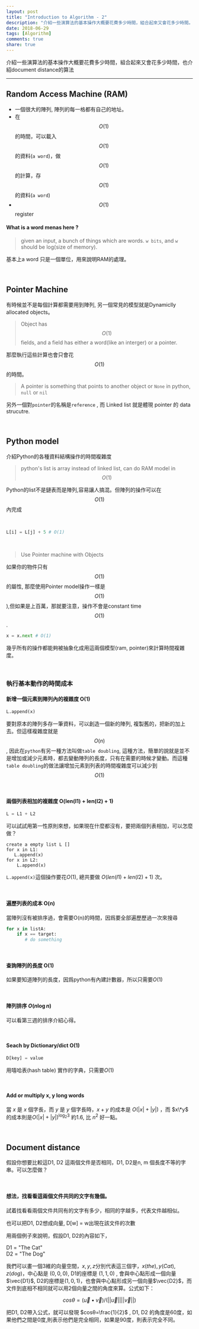 ```yaml
---
layout: post
title: "Introduction to Algorithm - 2"
description: "介紹一些演算法的基本操作大概要花費多少時間，組合起來又會花多少時間。另外也介紹如何更快的比對兩個文件是否完全相同"
date: 2018-06-29
tags: [Algorithm]
comments: true
share: true
---
```



介紹一些演算法的基本操作大概要花費多少時間，組合起來又會花多少時間，也介紹document distance的算法

---


## Random Access Machine (RAM) 
- 一個很大的陣列, 陣列的每一格都有自己的地址。
- 在$$O(1)$$的時間，可以載入$$O(1)$$的資料(`a word`)，做$$O(1)$$的計算，存$$O(1)$$的資料(`a word`)
- $$O(1)$$ register


#### What is a word menas here ?
> given an input, a bunch of things which are words. `w bits`, and `w` should be log(size of memory). 

基本上a word 只是一個單位，用來說明RAM的處理。

<br>

## Pointer Machine

有時候並不是每個計算都需要用到陣列, 另一個常見的模型就是Dynamiclly allocated objects。

> Object has $$O(1)$$ fields, and a field has either a word(like an interger) or a pointer.

那麼執行這些計算也會只會花$$O(1)$$的時間。

> A pointer is something that points to another object or `None` in python, `null` or `nil` 

另外一個對`pointer`的名稱是`reference` , 而 Linked list 就是體現 pointer 的 data strucutre.

<br>

## Python model

介紹Python的各種資料結構操作的時間複雜度

>  python's list is array instead of linked list, can do RAM model in $$O(1)$$

Python的list不是鏈表而是陣列,容易讓人搞混。但陣列的操作可以在$$O(1)$$內完成

<br>

```python
L[i] = L[j] + 5 # O(1)  
```

<br>

>  Use Pointer machine with Objects 

如果你的物件只有 $$O(1)$$ 的屬性, 那麼使用Pointer model操作一樣是 $$O(1)$$ ),但如果是上百萬，那就要注意，操作不會是constant time $$O(1)$$.


```python
x = x.next # O(1)
```

幾乎所有的操作都能夠被抽象化成用這兩個模型(ram, pointer)來計算時間複雜度。

<br>

### 執行基本動作的時間成本

#### 新增一個元素到陣列內的複雜度 O(1)

```python
L.append(x)
```

要對原本的陣列多存一筆資料，可以創造一個新的陣列, 複製舊的，把新的加上去。但這樣複雜度就是$$O(n)$$, 因此在`python`有另一種方法叫做`table doubling`, 這種方法，簡單的說就是並不是增加或減少元素時，都去變動陣列的長度，只有在需要的時候才變動。而這種`table doubling`的做法讓增加元素到列表的時間複雜度可以減少到$$O(1)$$

<br>

#### 兩個列表相加的複雜度 O(len(l1) + len(l2) + 1)

```python
L = L1 + L2 
```

可以試試用第一性原則來想，如果現在什麼都沒有，要把兩個列表相加，可以怎麼做？


```
create a empty list L []
for x in L1:      
   L.append(x)       
for x in L2:      
	L.append(x)    
```


`L.append(x)`這個操作要花$O(1)$, 總共要做 $O(len(l1) + len(l2) + 1)$ 次。

<br>

#### 遍歷列表的成本 O(n)

當陣列沒有被排序過，會需要O(n)的時間，因爲要全部遍歷歷過一次來搜尋

```python
for x in listA:
	if x == target:
	   # do something
```


<br>

#### 查詢陣列的長度  O(1)

如果要知道陣列的長度，因爲python有內建計數器，所以只需要$O(1)$

<br>

#### 陣列排序 $O(n\log{n})$

可以看第三週的排序介紹心得。

<br>

#### Seach by Dictionary/dict O(1)

```python
D[key] = value 
```
用嘻哈表(hash table) 實作的字典，只需要$O(1)$

<br>

#### Add or multiply x, y long words

當 <span>$x$</span> 是 $x$ 個字長，而 $y$ 是 $y$ 個字長時，<span>$x + y$ </span> 的成本是 <span> $O(|x| + |y|)$ </span>，而<span> $x\*y$</span> 的成本則是<span>$O(|x|+|y|)^{\log_2{3}}$</span> 約1.6, 比 $n^2$ 好一點。

<br>

## Document distance

假設你想要比較這D1, D2 這兩個文件是否相同，D1, D2是n, m 個長度不等的字串。可以怎麼做？

<br>

#### 想法，找看看這兩個文件共同的文字有幾個。

試着找看看兩個文件共同有的文字有多少，相同的字越多，代表文件越相似。

也可以把D1, D2想成向量, D[w] = w出現在該文件的次數

用兩個例子來說明，假設D1, D2的內容如下，

D1 = "The Cat"<br>
D2 = "The Dog"

我們可以畫一個3維的向量空間，$x, y, z$分別代表這三個字，$x(the), y(Cat), z(dog)$，中心點是 $(0, 0, 0)$, D1的座標是 $(1, 1, 0)$ , 會與中心點形成一個向量$\vec{D1}$, D2的座標是$(1, 0, 1)$，也會與中心點形成另一個向量$\vec{D2}$，而文件到底相不相同就可以用2個向量之間的角度來算。公式如下：




$$
cosθ = ({\displaystyle {\overrightarrow {u}}} • {\displaystyle {\overrightarrow {v}}}) / (||{\displaystyle {\overrightarrow {u}}}|| ||{\displaystyle {\overrightarrow {v}}}||)
$$


把D1, D2帶入公式，就可以發現 $cosθ=\frac{1}{2}$ , D1, D2 的角度是60度，如果他們之間是0度,則表示他們是完全相同，如果是90度，則表示完全不同。









